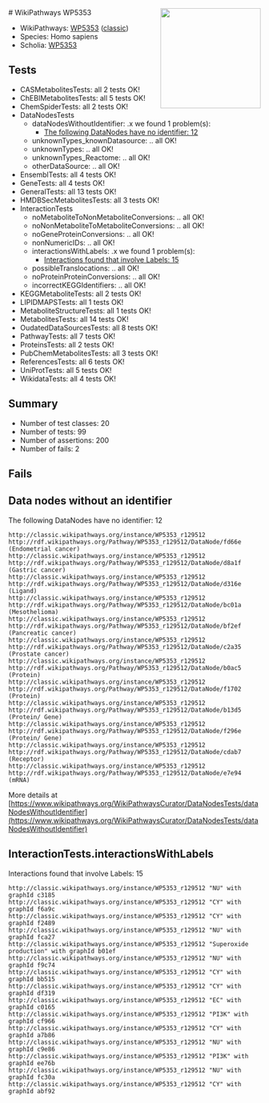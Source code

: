 <img style="float: right; width: 200px" src="https://upload.wikimedia.org/wikipedia/commons/thumb/8/83/Wplogo_with_text_500.png/640px-Wplogo_with_text_500.png" />
# WikiPathways WP5353

* WikiPathways: [WP5353](https://wikipathways.org/pathways/WP5353) ([classic](https://classic.wikipathways.org/instance/WP5353))
* Species: Homo sapiens
* Scholia: [WP5353](https://scholia.toolforge.org/wikipathways/WP5353)
## Tests
* CASMetabolitesTests: all 2 tests OK!
* ChEBIMetabolitesTests: all 5 tests OK!
* ChemSpiderTests: all 2 tests OK!
* DataNodesTests
    * dataNodesWithoutIdentifier: .x we found 1 problem(s):
        * [The following DataNodes have no identifier: 12](#8792c492)
    * unknownTypes_knownDatasource: .. all OK!
    * unknownTypes: .. all OK!
    * unknownTypes_Reactome: .. all OK!
    * otherDataSource: .. all OK!
* EnsemblTests: all 4 tests OK!
* GeneTests: all 4 tests OK!
* GeneralTests: all 13 tests OK!
* HMDBSecMetabolitesTests: all 3 tests OK!
* InteractionTests
    * noMetaboliteToNonMetaboliteConversions: .. all OK!
    * noNonMetaboliteToMetaboliteConversions: .. all OK!
    * noGeneProteinConversions: .. all OK!
    * nonNumericIDs: .. all OK!
    * interactionsWithLabels: .x we found 1 problem(s):
        * [Interactions found that involve Labels: 15](#fe97a8bd)
    * possibleTranslocations: .. all OK!
    * noProteinProteinConversions: .. all OK!
    * incorrectKEGGIdentifiers: .. all OK!
* KEGGMetaboliteTests: all 2 tests OK!
* LIPIDMAPSTests: all 1 tests OK!
* MetaboliteStructureTests: all 1 tests OK!
* MetabolitesTests: all 14 tests OK!
* OudatedDataSourcesTests: all 8 tests OK!
* PathwayTests: all 7 tests OK!
* ProteinsTests: all 2 tests OK!
* PubChemMetabolitesTests: all 3 tests OK!
* ReferencesTests: all 6 tests OK!
* UniProtTests: all 5 tests OK!
* WikidataTests: all 4 tests OK!


## Summary

* Number of test classes: 20
* Number of tests: 99
* Number of assertions: 200
* Number of fails: 2

## Fails

<a name="8792c492" />

## Data nodes without an identifier

The following DataNodes have no identifier: 12
```
http://classic.wikipathways.org/instance/WP5353_r129512 http://rdf.wikipathways.org/Pathway/WP5353_r129512/DataNode/fd66e (Endometrial cancer)
http://classic.wikipathways.org/instance/WP5353_r129512 http://rdf.wikipathways.org/Pathway/WP5353_r129512/DataNode/d8a1f (Gastric cancer)
http://classic.wikipathways.org/instance/WP5353_r129512 http://rdf.wikipathways.org/Pathway/WP5353_r129512/DataNode/d316e (Ligand)
http://classic.wikipathways.org/instance/WP5353_r129512 http://rdf.wikipathways.org/Pathway/WP5353_r129512/DataNode/bc01a (Mesothelioma)
http://classic.wikipathways.org/instance/WP5353_r129512 http://rdf.wikipathways.org/Pathway/WP5353_r129512/DataNode/bf2ef (Pancreatic cancer)
http://classic.wikipathways.org/instance/WP5353_r129512 http://rdf.wikipathways.org/Pathway/WP5353_r129512/DataNode/c2a35 (Prostate cancer)
http://classic.wikipathways.org/instance/WP5353_r129512 http://rdf.wikipathways.org/Pathway/WP5353_r129512/DataNode/b0ac5 (Protein)
http://classic.wikipathways.org/instance/WP5353_r129512 http://rdf.wikipathways.org/Pathway/WP5353_r129512/DataNode/f1702 (Protein)
http://classic.wikipathways.org/instance/WP5353_r129512 http://rdf.wikipathways.org/Pathway/WP5353_r129512/DataNode/b13d5 (Protein/ Gene)
http://classic.wikipathways.org/instance/WP5353_r129512 http://rdf.wikipathways.org/Pathway/WP5353_r129512/DataNode/f296e (Protein/ Gene)
http://classic.wikipathways.org/instance/WP5353_r129512 http://rdf.wikipathways.org/Pathway/WP5353_r129512/DataNode/cdab7 (Receptor)
http://classic.wikipathways.org/instance/WP5353_r129512 http://rdf.wikipathways.org/Pathway/WP5353_r129512/DataNode/e7e94 (mRNA)
```

More details at [https://www.wikipathways.org/WikiPathwaysCurator/DataNodesTests/dataNodesWithoutIdentifier](https://www.wikipathways.org/WikiPathwaysCurator/DataNodesTests/dataNodesWithoutIdentifier)

<a name="fe97a8bd" />

## InteractionTests.interactionsWithLabels

Interactions found that involve Labels: 15
```
http://classic.wikipathways.org/instance/WP5353_r129512 "NU" with graphId c3185
http://classic.wikipathways.org/instance/WP5353_r129512 "CY" with graphId f6a9c
http://classic.wikipathways.org/instance/WP5353_r129512 "CY" with graphId f2489
http://classic.wikipathways.org/instance/WP5353_r129512 "NU" with graphId fca27
http://classic.wikipathways.org/instance/WP5353_r129512 "Superoxide
production" with graphId b01ef
http://classic.wikipathways.org/instance/WP5353_r129512 "NU" with graphId f9c74
http://classic.wikipathways.org/instance/WP5353_r129512 "CY" with graphId bb515
http://classic.wikipathways.org/instance/WP5353_r129512 "CY" with graphId df319
http://classic.wikipathways.org/instance/WP5353_r129512 "EC" with graphId c0165
http://classic.wikipathways.org/instance/WP5353_r129512 "PI3K" with graphId cf966
http://classic.wikipathways.org/instance/WP5353_r129512 "CY" with graphId a7b86
http://classic.wikipathways.org/instance/WP5353_r129512 "NU" with graphId c9e86
http://classic.wikipathways.org/instance/WP5353_r129512 "PI3K" with graphId ee76b
http://classic.wikipathways.org/instance/WP5353_r129512 "NU" with graphId fc30a
http://classic.wikipathways.org/instance/WP5353_r129512 "CY" with graphId abf92
```

